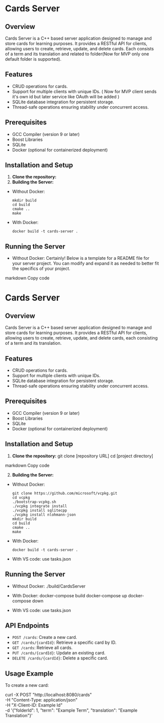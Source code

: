 # Cards Server

## Overview
Cards Server is a C++ based server application designed to manage and store cards for learning purposes. It provides a RESTful API for clients, allowing users to create, retrieve, update, and delete cards. Each consists of a term and its translation and related to folder(Now for MVP only one default folder is supported).

## Features
- CRUD operations for cards.
- Support for multiple clients with unique IDs. ( Now for MVP client sends it's own id but later service like OAuth will be added )
- SQLite database integration for persistent storage.
- Thread-safe operations ensuring stability under concurrent access.

## Prerequisites
- GCC Compiler (version 9 or later)
- Boost Libraries
- SQLite
- Docker (optional for containerized deployment)

## Installation and Setup
1. **Clone the repository:**
2. **Building the Server:**
- Without Docker:
  ```
  mkdir build
  cd build
  cmake ..
  make
  ```
- With Docker:
  ```
  docker build -t cards-server .
  ```

## Running the Server
- Without Docker:
Certainly! Below is a template for a README file for your server project. You can modify and expand it as needed to better fit the specifics of your project.

markdown
Copy code
# Cards Server

## Overview
Cards Server is a C++ based server application designed to manage and store cards for learning purposes. It provides a RESTful API for clients, allowing users to create, retrieve, update, and delete cards, each consisting of a term and its translation.

## Features
- CRUD operations for cards.
- Support for multiple clients with unique IDs.
- SQLite database integration for persistent storage.
- Thread-safe operations ensuring stability under concurrent access.

## Prerequisites
- GCC Compiler (version 9 or later)
- Boost Libraries
- SQLite
- Docker (optional for containerized deployment)

## Installation and Setup
1. **Clone the repository:**
git clone [repository URL]
cd [project directory]

markdown
Copy code

2. **Building the Server:**
- Without Docker:
  ```
  git clone https://github.com/microsoft/vcpkg.git
  cd vcpkg
  ./bootstrap-vcpkg.sh
  ./vcpkg integrate install
  ./vcpkg install sqlitecpp
  ./vcpkg install nlohmann-json
  mkdir build
  cd build
  cmake ..
  make
  ```
- With Docker:
  ```
  docker build -t cards-server .
  ```
- With VS code:
use tasks.json


## Running the Server
- Without Docker:
./build/CardsServer

- With Docker:
docker-compose build
docker-compose up
docker-compose down

- With VS code:
use tasks.json


## API Endpoints
- `POST /cards`: Create a new card.
- `GET /cards/{cardId}`: Retrieve a specific card by ID.
- `GET /cards`: Retrieve all cards.
- `PUT /cards/{cardId}`: Update an existing card.
- `DELETE /cards/{cardId}`: Delete a specific card.

## Usage Example
To create a new card:

curl -X POST "http://localhost:8080/cards" \
     -H "Content-Type: application/json" \
     -H "X-Client-ID: Example Id" \
     -d '{"folderId": 1, "term": "Example Term", "translation": "Example Translation"}'
